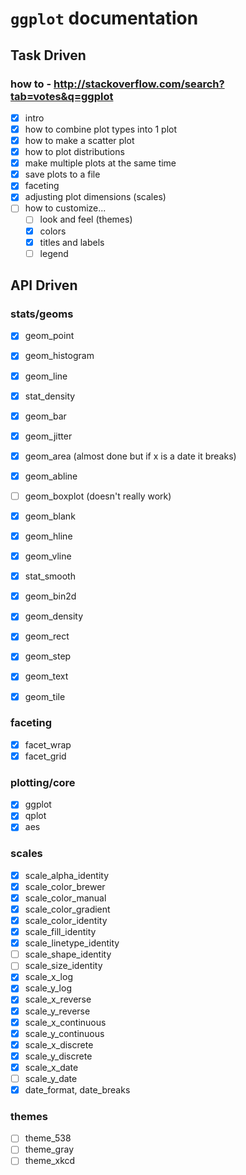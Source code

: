 # `ggplot` documentation
## Task Driven
### how to - http://stackoverflow.com/search?tab=votes&q=ggplot
- [x] intro
- [x] how to combine plot types into 1 plot
- [x] how to make a scatter plot
- [x] how to plot distributions
- [x] make multiple plots at the same time
- [x] save plots to a file
- [x] faceting
- [x] adjusting plot dimensions (scales)
- [ ] how to customize...
  - [ ] look and feel (themes)
  - [x] colors
  - [x] titles and labels
  - [ ] legend

## API Driven
### stats/geoms
- [x] geom_point
- [x] geom_histogram
- [x] geom_line
- [x] stat_density
- [x] geom_bar
- [x] geom_jitter
- [x] geom_area (almost done but if x is a date it breaks)
- [x] geom_abline
- [ ] geom_boxplot (doesn't really work)
- [x] geom_blank
- [x] geom_hline
- [x] geom_vline
- [x] stat_smooth
- [x] geom_bin2d
- [x] geom_density
- [x] geom_rect
- [x] geom_step
- [x] geom_text
- [x] geom_tile


### faceting
- [x] facet_wrap
- [x] facet_grid

### plotting/core
- [x] ggplot
- [x] qplot
- [x] aes

### scales
- [x] scale_alpha_identity
- [x] scale_color_brewer
- [x] scale_color_manual
- [x] scale_color_gradient
- [x] scale_color_identity
- [x] scale_fill_identity
- [x] scale_linetype_identity
- [ ] scale_shape_identity
- [ ] scale_size_identity
- [x] scale_x_log
- [x] scale_y_log
- [x] scale_x_reverse
- [x] scale_y_reverse
- [x] scale_x_continuous
- [x] scale_y_continuous
- [x] scale_x_discrete
- [x] scale_y_discrete
- [x] scale_x_date
- [ ] scale_y_date
- [x] date_format, date_breaks

### themes
- [ ] theme_538
- [ ] theme_gray
- [ ] theme_xkcd
